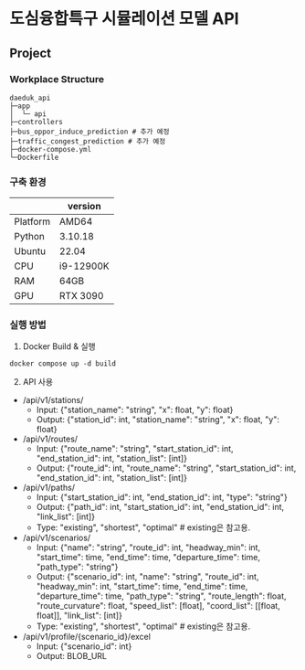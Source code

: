 # 도심융합특구 시뮬레이션 모델 API
## Project
### Workplace Structure
```
daeduk_api
├─app
│  └─ api
├─controllers
├─bus_oppor_induce_prediction # 추가 예정
├─traffic_congest_prediction # 추가 예정
├─docker-compose.yml
└─Dockerfile
```
### 구축 환경
|                | version |
| ------------------------- | --------------- |
| Platform | AMD64 |
| Python | 3.10.18 |
| Ubuntu | 22.04 |
| CPU | i9-12900K |
| RAM | 64GB |
| GPU | RTX 3090 |

### 실행 방법
1. Docker Build & 실행
```
docker compose up -d build
```

2. API 사용
- /api/v1/stations/
    - Input: {"station_name": "string", "x": float, "y": float}
    - Output: {"station_id": int, "station_name": "string", "x": float, "y": float}
- /api/v1/routes/
    - Input: {"route_name": "string", "start_station_id": int, "end_station_id": int, "station_list": [int]}
    - Output: {"route_id": int, "route_name": "string", "start_station_id": int, "end_station_id": int, "station_list": [int]}
- /api/v1/paths/
    - Input: {"start_station_id": int, "end_station_id": int, "type": "string"}
    - Output: {"path_id": int, "start_station_id": int, "end_station_id": int, "link_list": [int]}
    - Type: "existing", "shortest", "optimal" # existing은 참고용.
- /api/v1/scenarios/
    - Input: {"name": "string", "route_id": int, "headway_min": int, "start_time": time, "end_time": time, "departure_time": time, "path_type": "string"}
    - Output: {"scenario_id": int, "name": "string", "route_id": int, "headway_min": int, "start_time": time, "end_time": time, "departure_time": time, "path_type": "string", "route_length": float, "route_curvature": float, "speed_list": [float], "coord_list": [[float, float]], "link_list": [int]}
    - Type: "existing", "shortest", "optimal" # existing은 참고용.
- /api/v1/profile/{scenario_id}/excel
    - Input: {"scenario_id": int}
    - Output: BLOB_URL